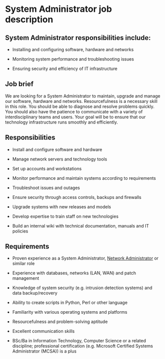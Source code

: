 # System Administrator job description


## System Administrator responsibilities include:
* Installing and configuring software, hardware and networks

* Monitoring system performance and troubleshooting issues

* Ensuring security and efficiency of IT infrastructure


## Job brief

We are looking for a System Administrator to maintain, upgrade and manage our software, hardware and networks.
Resourcefulness is a necessary skill in this role. You should be able to diagnose and resolve problems quickly. You should also have the patience to communicate with a variety of interdisciplinary teams and users.
Your goal will be to ensure that our technology infrastructure runs smoothly and efficiently.


## Responsibilities

* Install and configure software and hardware

* Manage network servers and technology tools

* Set up accounts and workstations

* Monitor performance and maintain systems according to requirements

* Troubleshoot issues and outages

* Ensure security through access controls, backups and firewalls

* Upgrade systems with new releases and models

* Develop expertise to train staff on new technologies

* Build an internal wiki with technical documentation, manuals and IT policies


## Requirements

* Proven experience as a System Administrator, <a href="https://resources.workable.com/network-administrator-job-description" target="_blank" rel="noopener">Network Administrator</a> or similar role

* Experience with databases, networks (LAN, WAN) and patch management

* Knowledge of system security (e.g. intrusion detection systems) and data backup/recovery

* Ability to create scripts in Python, Perl or other language

* Familiarity with various operating systems and platforms

* Resourcefulness and problem-solving aptitude

* Excellent communication skills

* BSc/Ba in Information Technology, Computer Science or a related discipline; professional certification (e.g. Microsoft Certified Systems Administrator (MCSA)) is a plus
